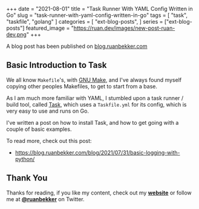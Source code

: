 +++
date = "2021-08-01"
title = "Task Runner With YAML Config Written in Go"
slug = "task-runner-with-yaml-config-written-in-go"
tags = [
    "task",
    "taskfile",
    "golang"
]
categories = [
    "ext-blog-posts",
]
series = ["ext-blog-posts"]
featured_image = "https://ruan.dev/images/new-post-ruan-dev.png"
+++

A blog post has been published on [blog.ruanbekker.com](https://blog.ruanbekker.com/blog/2021/07/31/basic-logging-with-python/)

## Basic Introduction to Task

We all know `Makefile`'s, with [GNU Make](https://www.gnu.org/software/make/), and I've always found myself copying other peoples Makefiles, to get to start from a base. 

As I am much more familiar with YAML, I stumbled upon a task runner / build tool, called [Task](https://taskfile.dev), which uses a `Taskfile.yml` for its config, which is very easy to use and runs on Go.

I've written a post on how to install Task, and how to get going with a couple of basic examples.

To read more, check out this post:

- https://blog.ruanbekker.com/blog/2021/07/31/basic-logging-with-python/

## Thank You

Thanks for reading, if you like my content, check out my **[website](https://ruan.dev)** or follow me at **[@ruanbekker](https://twitter.com/ruanbekker)** on Twitter.
